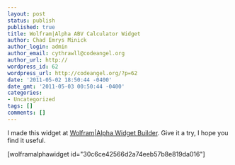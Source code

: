 ```yaml
---
layout: post
status: publish
published: true
title: Wolfram|Alpha ABV Calculator Widget
author: Chad Emrys Minick
author_login: admin
author_email: cythrawll@codeangel.org
author_url: http://
wordpress_id: 62
wordpress_url: http://codeangel.org/?p=62
date: '2011-05-02 18:50:44 -0400'
date_gmt: '2011-05-03 00:50:44 -0400'
categories:
- Uncategorized
tags: []
comments: []
---
```

<p>I made this widget at <a href="http://developer.wolframalpha.com/widgets/">Wolfram|Alpha Widget Builder</a>.  Give it a try, I hope you find it useful.</p>
<div>
[wolframalphawidget id="30c6ce42566d2a74eeb57b8e819da016"]
</div>
